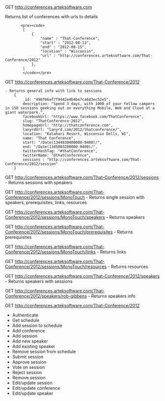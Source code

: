 GET http://conferences.arteksoftware.com

  Returns list of conferences with urls to details
            
           <pre><code>
            [
                {
                    "name" : "That-Conference",
                    "start" : "2012-08-13",
                    "end" : "2012-08-15",
                    "location" : "Wisconsin",
                    "url" : "http://conferences.arteksoftware.com/That-Conference/2012"
                },
            ]
            </code></pre>



GET http://conferences.arteksoftware.com/That-Conference/2012
    
    
    - Returns general info with link to sessions
        {
            _id: "498f66af7f9442e4b4be7ca6d3ec52e5",
            description: "Spend 3 days, with 1000 of your fellow campers in 150 sessions geeking out on everything Mobile, Web and Cloud at a giant waterpark.",
            facebookUrl: "https://www.facebook.com/ThatConference",
            slug: "ThatConference-2012",
            homepageUrl: "http://thatconference.com",
            lanyrdUrl: "lanyrd.com/2012/thatconference/",
            location: "Kalahari Resort, Wisconsin Dells, WI",
            name: "That Conference",
            start: "/Date(1344830400000-0400)/",
            end: "/Date(1345003200000-0400)/",
            twitterHashTag: "#thatConference",
            twitterName: "@thatConference",
            sessions : "http://conferences.arteksoftware.com/That-Conference/2012/session"
        }

GET http://conferences.arteksoftware.com/That-Conference/2012/sessions
    - Returns sessions with speakers

GET http://conferences.arteksoftware.com/That-Conference/2012/sessions/MonoTouch
    - Returns single session with speakers, prerequisites, links, resources

GET http://conferences.arteksoftware.com/That-Conference/2012/sessions/MonoTouch/speakers
    - Returns speakers

GET http://conferences.arteksoftware.com/That-Conference/2012/sessions/MonoTouch/prerequisites
    - Returns prerequisites

GET http://conferences.arteksoftware.com/That-Conference/2012/sessions/MonoTouch/links
    - Returns links

GET http://conferences.arteksoftware.com/That-Conference/2012/sessions/MonoTouch/resources
    - Returns resources

GET http://conferences.arteksoftware.com/That-Conference/2012/speakers
    - Returns speakers with sessions

GET http://conferences.arteksoftware.com/That-Conference/2012/speakers/rob-gibbens
    - Returns speakers info

GET http://conferences.arteksoftware.com/That-Conference/2012

- Authenticate
- Get schedule
- Add session to schedule
- Add conference
- Add session
- Add new speaker
- Add existing speaker
- Remove session from schedule
- Submit session
- Approve session
- Vote on session
- Reject session
- Remove session
- Edit/update session
- Edit/update conference
- Edit/update speaker